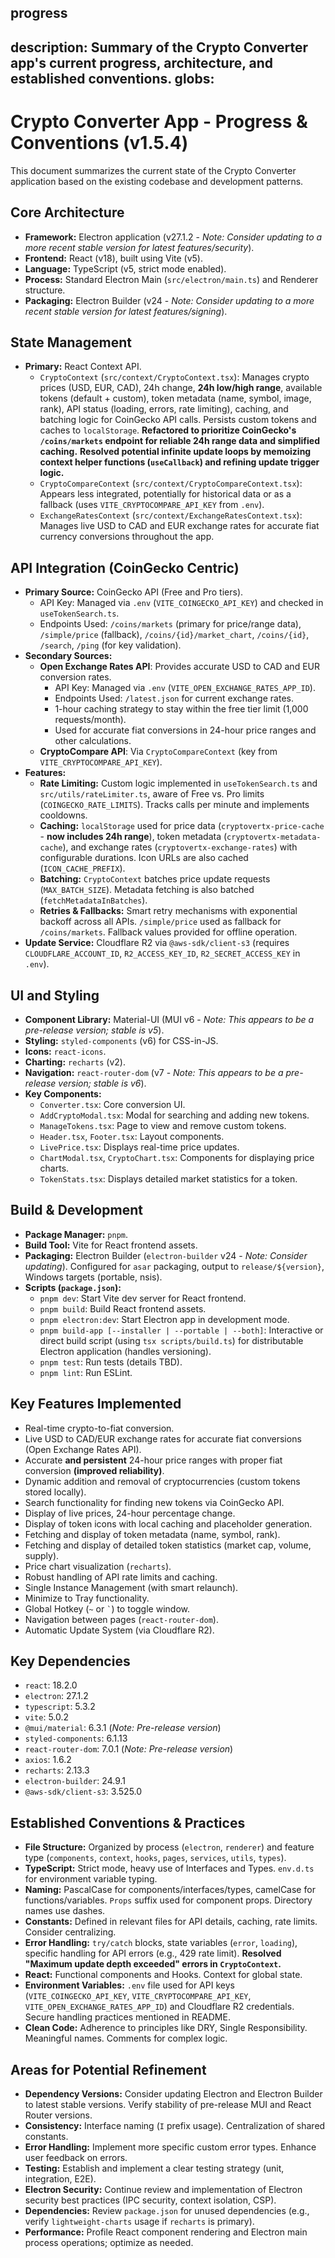 progress
---
description: Summary of the Crypto Converter app's current progress, architecture, and established conventions.
globs: 
---

# Crypto Converter App - Progress & Conventions (v1.5.4)

This document summarizes the current state of the Crypto Converter application based on the existing codebase and development patterns.

## Core Architecture

*   **Framework:** Electron application (v27.1.2 - *Note: Consider updating to a more recent stable version for latest features/security*).
*   **Frontend:** React (v18), built using Vite (v5).
*   **Language:** TypeScript (v5, strict mode enabled).
*   **Process:** Standard Electron Main (`src/electron/main.ts`) and Renderer structure.
*   **Packaging:** Electron Builder (v24 - *Note: Consider updating to a more recent stable version for latest features/signing*).

## State Management

*   **Primary:** React Context API.
    *   `CryptoContext` (`src/context/CryptoContext.tsx`): Manages crypto prices (USD, EUR, CAD), 24h change, **24h low/high range**, available tokens (default + custom), token metadata (name, symbol, image, rank), API status (loading, errors, rate limiting), caching, and batching logic for CoinGecko API calls. Persists custom tokens and caches to `localStorage`. **Refactored to prioritize CoinGecko's `/coins/markets` endpoint for reliable 24h range data and simplified caching.** **Resolved potential infinite update loops by memoizing context helper functions (`useCallback`) and refining update trigger logic.**
    *   `CryptoCompareContext` (`src/context/CryptoCompareContext.tsx`): Appears less integrated, potentially for historical data or as a fallback (uses `VITE_CRYPTOCOMPARE_API_KEY` from `.env`).
    *   `ExchangeRatesContext` (`src/context/ExchangeRatesContext.tsx`): Manages live USD to CAD and EUR exchange rates for accurate fiat currency conversions throughout the app.

## API Integration (CoinGecko Centric)

*   **Primary Source:** CoinGecko API (Free and Pro tiers).
    *   API Key: Managed via `.env` (`VITE_COINGECKO_API_KEY`) and checked in `useTokenSearch.ts`.
    *   Endpoints Used: `/coins/markets` (primary for price/range data), `/simple/price` (fallback), `/coins/{id}/market_chart`, `/coins/{id}`, `/search`, `/ping` (for key validation).
*   **Secondary Sources:**
    *   **Open Exchange Rates API**: Provides accurate USD to CAD and EUR conversion rates.
        *   API Key: Managed via `.env` (`VITE_OPEN_EXCHANGE_RATES_APP_ID`).
        *   Endpoints Used: `/latest.json` for current exchange rates.
        *   1-hour caching strategy to stay within the free tier limit (1,000 requests/month).
        *   Used for accurate fiat conversions in 24-hour price ranges and other calculations.
    *   **CryptoCompare API**: Via `CryptoCompareContext` (key from `VITE_CRYPTOCOMPARE_API_KEY`).
*   **Features:**
    *   **Rate Limiting:** Custom logic implemented in `useTokenSearch.ts` and `src/utils/rateLimiter.ts`, aware of Free vs. Pro limits (`COINGECKO_RATE_LIMITS`). Tracks calls per minute and implements cooldowns.
    *   **Caching:** `localStorage` used for price data (`cryptovertx-price-cache` - **now includes 24h range**), token metadata (`cryptovertx-metadata-cache`), and exchange rates (`cryptovertx-exchange-rates`) with configurable durations. Icon URLs are also cached (`ICON_CACHE_PREFIX`).
    *   **Batching:** `CryptoContext` batches price update requests (`MAX_BATCH_SIZE`). Metadata fetching is also batched (`fetchMetadataInBatches`).
    *   **Retries & Fallbacks:** Smart retry mechanisms with exponential backoff across all APIs. `/simple/price` used as fallback for `/coins/markets`. Fallback values provided for offline operation.
*   **Update Service:** Cloudflare R2 via `@aws-sdk/client-s3` (requires `CLOUDFLARE_ACCOUNT_ID`, `R2_ACCESS_KEY_ID`, `R2_SECRET_ACCESS_KEY` in `.env`).

## UI and Styling

*   **Component Library:** Material-UI (MUI v6 - *Note: This appears to be a pre-release version; stable is v5*).
*   **Styling:** `styled-components` (v6) for CSS-in-JS.
*   **Icons:** `react-icons`.
*   **Charting:** `recharts` (v2).
*   **Navigation:** `react-router-dom` (v7 - *Note: This appears to be a pre-release version; stable is v6*).
*   **Key Components:**
    *   `Converter.tsx`: Core conversion UI.
    *   `AddCryptoModal.tsx`: Modal for searching and adding new tokens.
    *   `ManageTokens.tsx`: Page to view and remove custom tokens.
    *   `Header.tsx`, `Footer.tsx`: Layout components.
    *   `LivePrice.tsx`: Displays real-time price updates.
    *   `ChartModal.tsx`, `CryptoChart.tsx`: Components for displaying price charts.
    *   `TokenStats.tsx`: Displays detailed market statistics for a token.

## Build & Development

*   **Package Manager:** `pnpm`.
*   **Build Tool:** Vite for React frontend assets.
*   **Packaging:** Electron Builder (`electron-builder` v24 - *Note: Consider updating*). Configured for `asar` packaging, output to `release/${version}`, Windows targets (portable, nsis).
*   **Scripts (`package.json`):**
    *   `pnpm dev`: Start Vite dev server for React frontend.
    *   `pnpm build`: Build React frontend assets.
    *   `pnpm electron:dev`: Start Electron app in development mode.
    *   `pnpm build-app [--installer | --portable | --both]`: Interactive or direct build script (using `tsx scripts/build.ts`) for distributable Electron application (handles versioning).
    *   `pnpm test`: Run tests (details TBD).
    *   `pnpm lint`: Run ESLint.

## Key Features Implemented

*   Real-time crypto-to-fiat conversion.
*   Live USD to CAD/EUR exchange rates for accurate fiat conversions (Open Exchange Rates API).
*   Accurate **and persistent** 24-hour price ranges with proper fiat conversion **(improved reliability)**.
*   Dynamic addition and removal of cryptocurrencies (custom tokens stored locally).
*   Search functionality for finding new tokens via CoinGecko API.
*   Display of live prices, 24-hour percentage change.
*   Display of token icons with local caching and placeholder generation.
*   Fetching and display of token metadata (name, symbol, rank).
*   Fetching and display of detailed token statistics (market cap, volume, supply).
*   Price chart visualization (`recharts`).
*   Robust handling of API rate limits and caching.
*   Single Instance Management (with smart relaunch).
*   Minimize to Tray functionality.
*   Global Hotkey (`~` or `` ` ``) to toggle window.
*   Navigation between pages (`react-router-dom`).
*   Automatic Update System (via Cloudflare R2).

## Key Dependencies

*   `react`: 18.2.0
*   `electron`: 27.1.2
*   `typescript`: 5.3.2
*   `vite`: 5.0.2
*   `@mui/material`: 6.3.1 (*Note: Pre-release version*)
*   `styled-components`: 6.1.13
*   `react-router-dom`: 7.0.1 (*Note: Pre-release version*)
*   `axios`: 1.6.2
*   `recharts`: 2.13.3
*   `electron-builder`: 24.9.1
*   `@aws-sdk/client-s3`: 3.525.0

## Established Conventions & Practices

*   **File Structure:** Organized by process (`electron`, `renderer`) and feature type (`components`, `context`, `hooks`, `pages`, `services`, `utils`, `types`).
*   **TypeScript:** Strict mode, heavy use of Interfaces and Types. `env.d.ts` for environment variable typing.
*   **Naming:** PascalCase for components/interfaces/types, camelCase for functions/variables. `Props` suffix used for component props. Directory names use dashes.
*   **Constants:** Defined in relevant files for API details, caching, rate limits. Consider centralizing.
*   **Error Handling:** `try/catch` blocks, state variables (`error`, `loading`), specific handling for API errors (e.g., 429 rate limit). **Resolved "Maximum update depth exceeded" errors in `CryptoContext`.**
*   **React:** Functional components and Hooks. Context for global state.
*   **Environment Variables:** `.env` file used for API keys (`VITE_COINGECKO_API_KEY`, `VITE_CRYPTOCOMPARE_API_KEY`, `VITE_OPEN_EXCHANGE_RATES_APP_ID`) and Cloudflare R2 credentials. Secure handling practices mentioned in README.
*   **Clean Code:** Adherence to principles like DRY, Single Responsibility. Meaningful names. Comments for complex logic.

## Areas for Potential Refinement

*   **Dependency Versions:** Consider updating Electron and Electron Builder to latest stable versions. Verify stability of pre-release MUI and React Router versions.
*   **Consistency:** Interface naming (`I` prefix usage). Centralization of shared constants.
*   **Error Handling:** Implement more specific custom error types. Enhance user feedback on errors.
*   **Testing:** Establish and implement a clear testing strategy (unit, integration, E2E).
*   **Electron Security:** Continue review and implementation of Electron security best practices (IPC security, context isolation, CSP).
*   **Dependencies:** Review `package.json` for unused dependencies (e.g., verify `lightweight-charts` usage if `recharts` is primary).
*   **Performance:** Profile React component rendering and Electron main process operations; optimize as needed. 